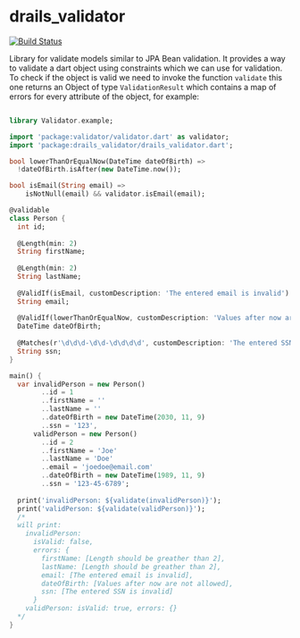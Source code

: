 # drails_validator

[![Build Status](https://travis-ci.org/drails-dart/drails_validator.svg)](https://travis-ci.org/drails-dart/drails_validator.svg)

Library for validate models similar to JPA Bean validation. It provides a way to validate a dart object using constraints which we can use for validation. To check if the object is valid we need to invoke the function `validate` this one returns an Object of type `ValidationResult` which contains a map of errors for every attribute of the object, for example:

```dart

library Validator.example;

import 'package:validator/validator.dart' as validator;
import 'package:drails_validator/drails_validator.dart';

bool lowerThanOrEqualNow(DateTime dateOfBirth) =>
  !dateOfBirth.isAfter(new DateTime.now());

bool isEmail(String email) =>
    isNotNull(email) && validator.isEmail(email);

@validable
class Person {
  int id;
  
  @Length(min: 2)
  String firstName;
  
  @Length(min: 2)
  String lastName;
  
  @ValidIf(isEmail, customDescription: 'The entered email is invalid')
  String email;
  
  @ValidIf(lowerThanOrEqualNow, customDescription: 'Values after now are not allowed')
  DateTime dateOfBirth;
  
  @Matches(r'\d\d\d-\d\d-\d\d\d\d', customDescription: 'The entered SSN is invalid')
  String ssn;
}

main() {
  var invalidPerson = new Person()
        ..id = 1
        ..firstName = ''
        ..lastName = ''
        ..dateOfBirth = new DateTime(2030, 11, 9)
        ..ssn = '123',
      validPerson = new Person()
        ..id = 2
        ..firstName = 'Joe'
        ..lastName = 'Doe'
        ..email = 'joedoe@email.com'
        ..dateOfBirth = new DateTime(1989, 11, 9)
        ..ssn = '123-45-6789';
        
  print('invalidPerson: ${validate(invalidPerson)}');
  print('validPerson: ${validate(validPerson)}');
  /*
  will print:
    invalidPerson: 
      isValid: false,
      errors: {
        firstName: [Length should be greather than 2],
        lastName: [Length should be greather than 2], 
        email: [The entered email is invalid], 
        dateOfBirth: [Values after now are not allowed], 
        ssn: [The entered SSN is invalid]
      }
    validPerson: isValid: true, errors: {}
  */
}
```
